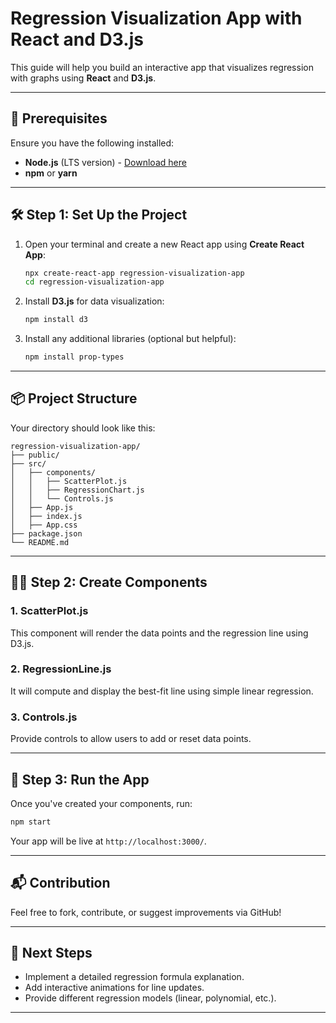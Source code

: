 # Regression Visualization App with React and D3.js

This guide will help you build an interactive app that visualizes regression with graphs using **React** and **D3.js**.

---

## 🚀 Prerequisites
Ensure you have the following installed:
- **Node.js** (LTS version) - [Download here](https://nodejs.org/)
- **npm** or **yarn**

---

## 🛠️ Step 1: Set Up the Project
1. Open your terminal and create a new React app using **Create React App**:
    ```bash
    npx create-react-app regression-visualization-app
    cd regression-visualization-app
    ```

2. Install **D3.js** for data visualization:
    ```bash
    npm install d3
    ```

3. Install any additional libraries (optional but helpful):
    ```bash
    npm install prop-types
    ```

---

## 📦 Project Structure
Your directory should look like this:

```
regression-visualization-app/
├── public/
├── src/
│   ├── components/
│   │   ├── ScatterPlot.js
│   │   ├── RegressionChart.js
│   │   └── Controls.js
│   ├── App.js
│   ├── index.js
│   ├── App.css
├── package.json
└── README.md
```

---

## 🧑‍💻 Step 2: Create Components

### 1. **ScatterPlot.js**
This component will render the data points and the regression line using D3.js.

### 2. **RegressionLine.js**
It will compute and display the best-fit line using simple linear regression.

### 3. **Controls.js**
Provide controls to allow users to add or reset data points.

---

## 🚦 Step 3: Run the App
Once you've created your components, run:
```bash
npm start
```
Your app will be live at `http://localhost:3000/`.

---

## 📬 Contribution
Feel free to fork, contribute, or suggest improvements via GitHub!

---

## 📖 Next Steps
- Implement a detailed regression formula explanation.
- Add interactive animations for line updates.
- Provide different regression models (linear, polynomial, etc.).

---


